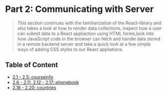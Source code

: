 # Part 2: Communicating with Server

> This section continues with the familiarization of the React-library and also takes a look at how to render data collections, inspect how a user can submit data to a React appliaction using HTML forms,look into how JavaScript code in the browser can fetch and handle data stored in a remote backend server and take a quick look at a few simple ways of adding CSS styles to our React appliations.

## Table of Content

- [2.1 - 2.5: courseinfo](./courseinfo/)
- [2.6 - 2.11, 2.12 - 2.17: phonebook](./phonebook/)
- [2.18 - 2.20: countries](./countries/)
